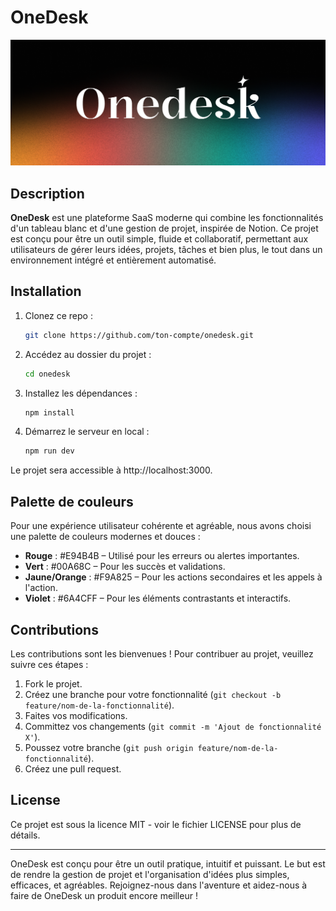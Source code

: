 # OneDesk

![OneDesk Banner](public/banner.png)

## Description

**OneDesk** est une plateforme SaaS moderne qui combine les fonctionnalités d'un tableau blanc et d'une gestion de projet, inspirée de Notion. Ce projet est conçu pour être un outil simple, fluide et collaboratif, permettant aux utilisateurs de gérer leurs idées, projets, tâches et bien plus, le tout dans un environnement intégré et entièrement automatisé.

## Installation

1. Clonez ce repo :
   ```bash
   git clone https://github.com/ton-compte/onedesk.git
   ```

2. Accédez au dossier du projet :
   ```bash
   cd onedesk
   ```

3. Installez les dépendances :
   ```bash
   npm install
   ```

4. Démarrez le serveur en local :
   ```bash
   npm run dev
   ```

Le projet sera accessible à http://localhost:3000.

## Palette de couleurs

Pour une expérience utilisateur cohérente et agréable, nous avons choisi une palette de couleurs modernes et douces :

- **Rouge** : #E94B4B – Utilisé pour les erreurs ou alertes importantes.
- **Vert** : #00A68C – Pour les succès et validations.
- **Jaune/Orange** : #F9A825 – Pour les actions secondaires et les appels à l'action.
- **Violet** : #6A4CFF – Pour les éléments contrastants et interactifs.

## Contributions

Les contributions sont les bienvenues ! Pour contribuer au projet, veuillez suivre ces étapes :

1. Fork le projet.
2. Créez une branche pour votre fonctionnalité (`git checkout -b feature/nom-de-la-fonctionnalité`).
3. Faites vos modifications.
4. Committez vos changements (`git commit -m 'Ajout de fonctionnalité X'`).
5. Poussez votre branche (`git push origin feature/nom-de-la-fonctionnalité`).
6. Créez une pull request.

## License

Ce projet est sous la licence MIT - voir le fichier LICENSE pour plus de détails.

---

OneDesk est conçu pour être un outil pratique, intuitif et puissant. Le but est de rendre la gestion de projet et l'organisation d'idées plus simples, efficaces, et agréables. Rejoignez-nous dans l'aventure et aidez-nous à faire de OneDesk un produit encore meilleur !